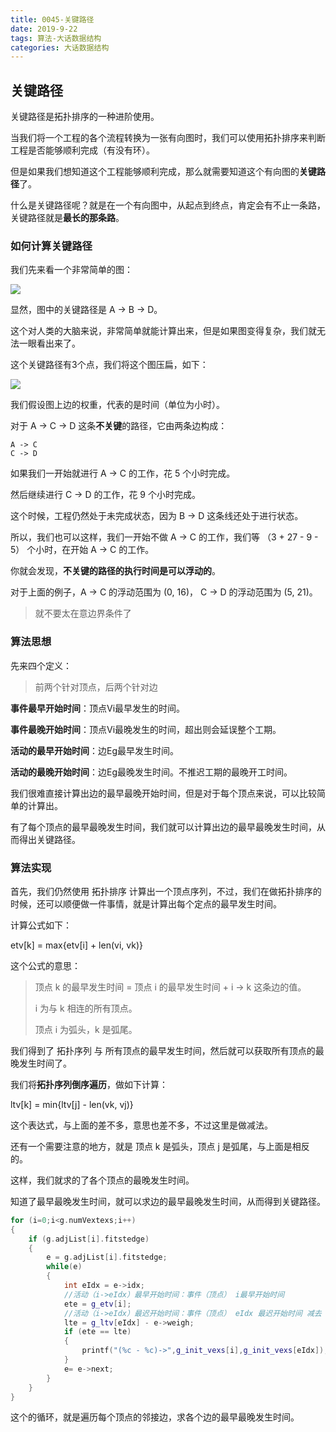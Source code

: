 ```yaml
---
title: 0045-关键路径
date: 2019-9-22
tags: 算法-大话数据结构
categories: 大话数据结构
---
```




## 关键路径

关键路径是拓扑排序的一种进阶使用。

当我们将一个工程的各个流程转换为一张有向图时，我们可以使用拓扑排序来判断工程是否能够顺利完成（有没有环）。

但是如果我们想知道这个工程能够顺利完成，那么就需要知道这个有向图的**关键路径**了。

什么是关键路径呢？就是在一个有向图中，从起点到终点，肯定会有不止一条路，关键路径就是**最长的那条路**。



### 如何计算关键路径

我们先来看一个非常简单的图：

![](critical_path1.png)

显然，图中的关键路径是 A -> B -> D。

这个对人类的大脑来说，非常简单就能计算出来，但是如果图变得复杂，我们就无法一眼看出来了。



这个关键路径有3个点，我们将这个图压扁，如下：

![](critical_path2.png)

我们假设图上边的权重，代表的是时间（单位为小时）。

对于 A -> C -> D 这条**不关键**的路径，它由两条边构成：

```
A -> C
C -> D
```

如果我们一开始就进行 A -> C 的工作，花 5 个小时完成。

然后继续进行 C -> D 的工作，花 9 个小时完成。

这个时候，工程仍然处于未完成状态，因为 B -> D 这条线还处于进行状态。

所以，我们也可以这样，我们一开始不做 A -> C 的工作，我们等 （3 + 27 - 9 - 5） 个小时，在开始 A -> C 的工作。

你就会发现，**不关键的路径的执行时间是可以浮动的**。

对于上面的例子，A -> C 的浮动范围为 (0, 16)， C -> D 的浮动范围为 (5, 21)。

> 就不要太在意边界条件了



### 算法思想

先来四个定义：

>  前两个针对顶点，后两个针对边

**事件最早开始时间**：顶点Vi最早发生的时间。

**事件最晚开始时间**：顶点Vi最晚发生的时间，超出则会延误整个工期。

**活动的最早开始时间**：边Eg最早发生时间。

**活动的最晚开始时间**：边Eg最晚发生时间。不推迟工期的最晚开工时间。

我们很难直接计算出边的最早最晚开始时间，但是对于每个顶点来说，可以比较简单的计算出。

有了每个顶点的最早最晚发生时间，我们就可以计算出边的最早最晚发生时间，从而得出关键路径。



### 算法实现

首先，我们仍然使用 拓扑排序 计算出一个顶点序列，不过，我们在做拓扑排序的时候，还可以顺便做一件事情，就是计算出每个定点的最早发生时间。

计算公式如下：

etv[k] = max{etv[i] + len(vi, vk)}

这个公式的意思：

> 顶点 k 的最早发生时间 = 顶点 i 的最早发生时间 +  i -> k 这条边的值。
>
> i 为与 k 相连的所有顶点。
>
> 顶点 i 为弧头，k 是弧尾。



我们得到了 拓扑序列 与 所有顶点的最早发生时间，然后就可以获取所有顶点的最晚发生时间了。

我们将**拓扑序列倒序遍历**，做如下计算：

ltv[k] = min{ltv[j] - len(vk, vj)}

这个表达式，与上面的差不多，意思也差不多，不过这里是做减法。

还有一个需要注意的地方，就是 顶点 k 是弧头，顶点 j 是弧尾，与上面是相反的。

这样，我们就求的了各个顶点的最晚发生时间。



知道了最早最晚发生时间，就可以求边的最早最晚发生时间，从而得到关键路径。

```c++
for (i=0;i<g.numVextexs;i++)
{
    if (g.adjList[i].fitstedge)
    {
        e = g.adjList[i].fitstedge;
        while(e)
        {
            int eIdx = e->idx;
            //活动（i->eIdx）最早开始时间：事件（顶点） i最早开始时间
            ete = g_etv[i];
            //活动（i->eIdx）最迟开始时间：事件（顶点） eIdx 最迟开始时间 减去 活动持续时间
            lte = g_ltv[eIdx] - e->weigh; 
            if (ete == lte)
            {
                printf("(%c - %c)->",g_init_vexs[i],g_init_vexs[eIdx]);
            }
            e= e->next;
        }
    }
}
```

这个的循环，就是遍历每个顶点的邻接边，求各个边的最早最晚发生时间。